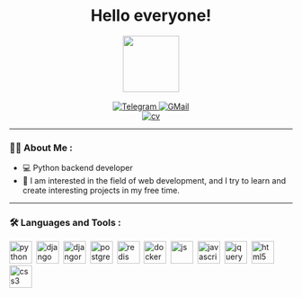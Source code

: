 <h1 align="center">Hello everyone!</h1>
<div id="header" align="center">
  <img src="https://media3.giphy.com/media/v1.Y2lkPTc5MGI3NjExNDlpNmI5cWlsMnMxYTRkano2aWVvNGpndzYwcjRham5pMjB6cDRmaiZlcD12MV9pbnRlcm5hbF9naWZfYnlfaWQmY3Q9Zw/ptqAPgghLtHOa0SLJS/giphy.gif" width="100"/>
</div>
<br>
<div id="badges" align="center">
  <a href="http://t.me/hiiirch">
    <img src="https://img.shields.io/badge/Telegram-blue?style=for-the-badge&logo=telegram&logoColor=white" alt="Telegram"/>
  </a>
  <a href="http://nickita.vex@gmail.com">
    <img src="https://img.shields.io/badge/GMail-red?style=for-the-badge&logo=gmail&logoColor=white" alt="GMail"/>
  </a>
</div>
<div id="cv" align="center">
  <a href="https://docs.google.com/document/d/1bcskwaGs71DcCmmwVJKM-_aPNlvJVDgI_St-GxW08WM/edit?usp=sharing">
    <img src="https://img.shields.io/badge/📄 Мое резюме-pink?style=for-the-badge&logoColor=white" alt="cv"/>
  </a>
</div>

---
### :woman_technologist: About Me :
- :computer: Python backend developer
- :hibiscus: I am interested in the field of web development, and I try to learn and create interesting projects in my free time.

---
### :hammer_and_wrench: Languages and Tools :
<div id="stack" align="left">
  <img src="https://cdn.jsdelivr.net/gh/devicons/devicon@latest/icons/python/python-original.svg" title="python" width="40" height="40"/>&nbsp;
  <img src="https://cdn.jsdelivr.net/gh/devicons/devicon@latest/icons/django/django-plain.svg" title="django" width="40" height="40"/>&nbsp;
  <img src="https://cdn.jsdelivr.net/gh/devicons/devicon@latest/icons/djangorest/djangorest-plain.svg" title="djangorest" width="40" height="40"/>&nbsp;
  <img src="https://cdn.jsdelivr.net/gh/devicons/devicon@latest/icons/postgresql/postgresql-original.svg" title="postgresql" width="40" height="40"/>&nbsp;
  <img src="https://cdn.jsdelivr.net/gh/devicons/devicon@latest/icons/redis/redis-original.svg" title="redis" width="40" height="40"/>&nbsp;
  <img src="https://cdn.jsdelivr.net/gh/devicons/devicon@latest/icons/docker/docker-original.svg" title="docker" width="40" height="40"/>&nbsp;
  <img src="https://cdn.jsdelivr.net/gh/devicons/devicon@latest/icons/git/git-original.svg" title="js" width="40" height="40"/>&nbsp;
  <img src="https://cdn.jsdelivr.net/gh/devicons/devicon@latest/icons/javascript/javascript-original.svg" title="javascript" width="40" height="40"/>&nbsp;
  <img src="https://cdn.jsdelivr.net/gh/devicons/devicon@latest/icons/jquery/jquery-original.svg" title="jquery" width="40" height="40"/>&nbsp;
  <img src="https://cdn.jsdelivr.net/gh/devicons/devicon@latest/icons/html5/html5-original.svg" title="html5" width="40" height="40"/>&nbsp;
  <img src="https://cdn.jsdelivr.net/gh/devicons/devicon@latest/icons/css3/css3-original.svg" title="css3" width="40" height="40"/>&nbsp;
</div>
